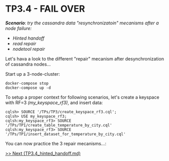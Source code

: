 TP3.4 - FAIL OVER
=================

***Scenario***: *try the cassandra data "resynchronizatoin" mecanisms after a node failure:*
* *Hinted handoff*
* *read repair*
* *nodetool repair*

Let's hava a look to the different "repair" mecanism after desynchronization of cassandra nodes...

Start up a 3-node-cluster:
```
docker-compose stop
docker-compose up -d
```

To setup a proper context for following scenarios, let's create a keyspace with RF=3 *(my_keyspace_rf3)*, and insert data:
```
cqlsh> SOURCE '/TPs/TP3/create_keyspace_rf3.cql';
cqlsh> USE my_keyspace_rf3;
cqlsh:my_keyspace_rf3> SOURCE '/TPs/TP1/create_table_temperature_by_city.cql'
cqlsh:my_keyspace_rf3> SOURCE '/TPs/TP1/insert_dataset_for_temperature_by_city.cql'
```

You can now practice the 3 repair mecanisms...:

[>> Next (TP3.4_hinted_handoff.md)](TP3.4_hinted_handoff.md)